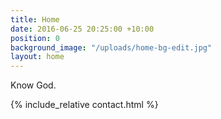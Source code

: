 ```yaml
---
title: Home
date: 2016-06-25 20:25:00 +10:00
position: 0
background_image: "/uploads/home-bg-edit.jpg"
layout: home
---
```


<div class="super-heading">Know God.</div>

{% include_relative contact.html %}
